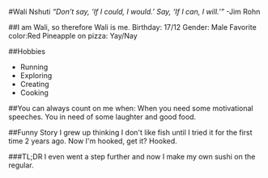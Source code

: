 #Wali Nshuti
_“Don’t say, ‘If I could, I would.’ Say, ‘If I can, I will.’”_ 
-Jim Rohn

##I am Wali, so therefore Wali is me.
Birthday: 17/12
Gender: Male
Favorite color:Red
Pineapple on pizza: Yay/Nay

##Hobbies
- Running
- Exploring
- Creating
- Cooking

##You can always count on me when:
When you need some motivational speeches. You in need of some laughter and good food.

##Funny Story
I grew up thinking I don't like fish until I tried it for the first time 2 years ago. Now I'm hooked, get it? Hooked.

###TL;DR
I even went a step further and now I make my own sushi on the regular.

